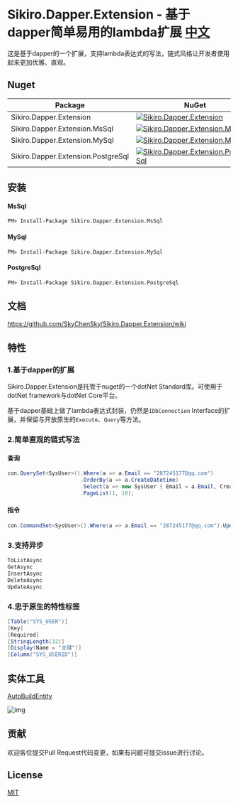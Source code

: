 Sikiro.Dapper.Extension - 基于dapper简单易用的lambda扩展   [中文](https://github.com/SkyChenSky/Sikiro.DapperLambdaExtension.MsSql/blob/master/README.md)
========================================


这是基于dapper的一个扩展，支持lambda表达式的写法，链式风格让开发者使用起来更加优雅、直观。


Nuget
-----------
| Package | NuGet | 
| ------- | ------| 
| Sikiro.Dapper.Extension |[![Sikiro.Dapper.Extension](https://img.shields.io/badge/nuget-v2.0.0.0-blue.svg)](https://www.nuget.org/packages/Sikiro.Dapper.Extension/)| 
| Sikiro.Dapper.Extension.MsSql | [![Sikiro.Dapper.Extension.MsSql](https://img.shields.io/badge/nuget-v2.0.0.0-blue.svg)](https://www.nuget.org/packages/Sikiro.Dapper.Extension.MsSql/)| 
| Sikiro.Dapper.Extension.MySql | [![Sikiro.Dapper.Extension.MySql](https://img.shields.io/badge/nuget-v2.0.0.0-blue.svg)](https://www.nuget.org/packages/Sikiro.Dapper.Extension.MySql/)| 
| Sikiro.Dapper.Extension.PostgreSql |[![Sikiro.Dapper.Extension.PostgreSql](https://img.shields.io/badge/nuget-v2.0.0.0-blue.svg)](https://www.nuget.org/packages/Sikiro.Dapper.Extension.PostgreSql/)| 

安装
------------
#### MsSql
```
PM> Install-Package Sikiro.Dapper.Extension.MsSql
```
#### MySql
```
PM> Install-Package Sikiro.Dapper.Extension.MySql
```
#### PostgreSql
```
PM> Install-Package Sikiro.Dapper.Extension.PostgreSql
```
文档
---------
https://github.com/SkyChenSky/Sikiro.Dapper.Extension/wiki

特性
---------
### 1.基于dapper的扩展
Sikiro.Dapper.Extension是托管于nuget的一个dotNet Standard库。可使用于dotNet framework与dotNet Core平台。

基于dapper基础上做了lambda表达式封装，仍然是`IDbConnection` Interface的扩展，并保留与开放原生的`Execute`、`Query`等方法。
### 2.简单直观的链式写法
#### 查询
```c#
con.QuerySet<SysUser>().Where(a => a.Email == "287245177@qq.com")
                       .OrderBy(a => a.CreateDatetime)
                       .Select(a => new SysUser { Email = a.Email, CreateDatetime = a.CreateDatetime, SysUserid = a.SysUserid })
                       .PageList(1, 10);
```

#### 指令
```c#
con.CommandSet<SysUser>().Where(a => a.Email == "287245177@qq.com").Update(a => new SysUser { Email = "123456789@qq.com" });
```
### 3.支持异步
```c#
ToListAsync
GetAsync
InsertAsync
DeleteAsync
UpdateAsync
```
### 4.忠于原生的特性标签
```c#
[Table("SYS_USER")]
[Key]
[Required]
[StringLength(32)]
[Display(Name = "主键")]
[Column("SYS_USERID")]
```

实体工具
-------
[AutoBuildEntity](https://github.com/SkyChenSky/AutoBuildEntity)

![img](https://github.com/SkyChenSky/AutoBuildEntity/blob/master/AutoBuildEntity/Resources/entity.gif "效果图")

贡献
-------
欢迎各位提交Pull Request代码变更，如果有问题可提交issue进行讨论。

License
-------
[MIT](https://github.com/SkyChenSky/Sikiro.Dapper.Extension/blob/master/LICENSE)

